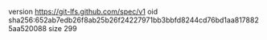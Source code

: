 version https://git-lfs.github.com/spec/v1
oid sha256:652ab7edb26f8ab25b26f24227971bb3bbfd8244cd76bd1aa8178825aa520088
size 299
